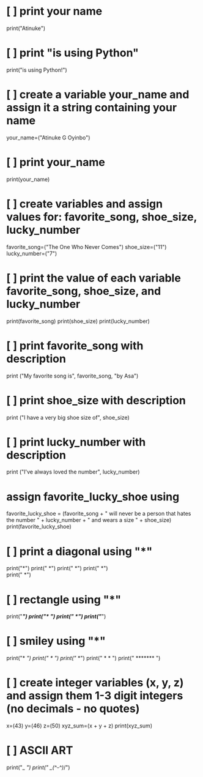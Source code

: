 # [ ] print your name
print("Atinuke")

# [ ] print "is using Python"
print("is using Python!")

# [ ] create a variable your_name and assign it a string containing your name
your_name=("Atinuke G Oyinbo")

# [ ] print your_name
print(your_name)

# [ ] create variables and assign values for: favorite_song, shoe_size, lucky_number

favorite_song=("The One Who Never Comes")
shoe_size=("11")
lucky_number=("7")

# [ ] print the value of each variable favorite_song, shoe_size, and lucky_number

print(favorite_song)
print(shoe_size)
print(lucky_number)

# [ ] print favorite_song with description
print ("My favorite song is", favorite_song, "by Asa")

# [ ] print shoe_size with description
print ("I have a very big shoe size of", shoe_size)

# [ ] print lucky_number with description
print ("I've always loved the number", lucky_number)

# assign favorite_lucky_shoe using

favorite_lucky_shoe = (favorite_song + " will never be a person that hates the number " + lucky_number + " and wears a size " + shoe_size)
print(favorite_lucky_shoe)

# [ ] print a diagonal using "*"

print("*")
print(" *")
print("  *")
print("   *")    
print("    *")

# [ ] rectangle using "*"

print("***********")
print("*         *")
print("*         *")
print("***********")

# [ ] smiley using "*"

print("*         *")
print("     *     ")
print("*         *")
print(" *       * ")
print("  *******  ")

# [ ] create integer variables (x, y, z) and assign them 1-3 digit integers (no decimals - no quotes)

x=(43)
y=(46)
z=(50)
xyz_sum=(x + y + z)
print(xyz_sum)

# [ ] ASCII ART

print("_         _")
print(" \_(^-^)_/")